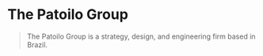 # The Patoilo Group

> The Patoilo Group is a strategy, design, and engineering firm based in Brazil.
